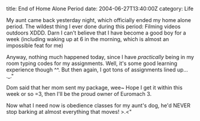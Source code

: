 title: End of Home Alone Period
date: 2004-06-27T13:40:00Z
category: Life

My aunt came back yesterday night, which officially ended my home alone period. The wildest thing I ever done during this period: Filming videos outdoors XDDD. Darn I can't believe that I have become a good boy for a week (including waking up at 6 in the morning, which is almost an impossible feat for me)

Anyway, nothing much happened today, since I have *practically* being in my room typing codes for my assignments. Well, it's some good learning experience though ^^. But then again, I got tons of assignments lined up… .\_."

Dom said that her mom sent my package, wee~ Hope I get it within this week or so =3, then I'll be the proud owner of Euromach 3.

Now what I need now is obedience classes for my aunt's dog, he'd NEVER stop barking at almost everything that moves! >.<"
